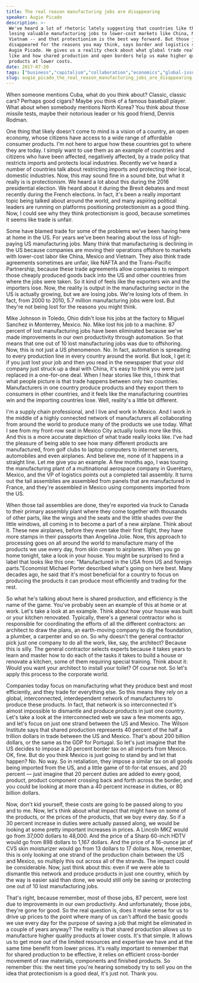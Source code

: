 ```yaml
---
title: The real reason manufacturing jobs are disappearing
speaker: Augie Picado
description: >-
 We've heard a lot of rhetoric lately suggesting that countries like the US are
 losing valuable manufacturing jobs to lower-cost markets like China, Mexico and
 Vietnam -- and that protectionism is the best way forward. But those jobs haven't
 disappeared for the reasons you may think, says border and logistics specialist
 Augie Picado. He gives us a reality check about what global trade really looks
 like and how shared production and open borders help us make higher quality
 products at lower costs.
date: 2017-07-20
tags: ["business","capitalism","collaboration","economics","global-issues","government","manufacturing","politics","policy","work"]
slug: augie_picado_the_real_reason_manufacturing_jobs_are_disappearing
---
```


When someone mentions Cuba, what do you think about? Classic, classic cars? Perhaps good
cigars? Maybe you think of a famous baseball player. What about when somebody mentions
North Korea? You think about those missile tests, maybe their notorious leader or his good
friend, Dennis Rodman.

One thing that likely doesn't come to mind is a vision of a country, an open economy,
whose citizens have access to a wide range of affordable consumer products. I'm not here to
argue how these countries got to where they are today. I simply want to use them as an
example of countries and citizens who have been affected, negatively affected, by a trade
policy that restricts imports and protects local industries. Recently we've heard a number
of countries talk about restricting imports and protecting their local, domestic
industries. Now, this may sound fine in a sound bite, but what it really is is
protectionism. We heard a lot about this during the 2016 presidential election. We heard
about it during the Brexit debates and most recently during the French elections. In fact,
it's been a really important topic being talked about around the world, and many aspiring
political leaders are running on platforms positioning protectionism as a good thing. Now,
I could see why they think protectionism is good, because sometimes it seems like trade is
unfair.

Some have blamed trade for some of the problems we've been having here at home in the US.
For years we've been hearing about the loss of high-paying US manufacturing jobs. Many
think that manufacturing is declining in the US because companies are moving their
operations offshore to markets with lower-cost labor like China, Mexico and Vietnam. They
also think trade agreements sometimes are unfair, like NAFTA and the Trans-Pacific
Partnership, because these trade agreements allow companies to reimport those cheaply
produced goods back into the US and other countries from where the jobs were taken. So it
kind of feels like the exporters win and the importers lose. Now, the reality is output in
the manufacturing sector in the US is actually growing, but we are losing jobs. We're
losing lots of them. In fact, from 2000 to 2010, 5.7 million manufacturing jobs were lost.
But they're not being lost for the reasons you might think.

Mike Johnson in Toledo, Ohio didn't lose his jobs at the factory to Miguel Sanchez in
Monterrey, Mexico. No. Mike lost his job to a machine. 87 percent of lost manufacturing
jobs have been eliminated because we've made improvements in our own productivity through
automation. So that means that one out of 10 lost manufacturing jobs was due to
offshoring. Now, this is not just a US phenomenon. No. In fact, automation is spreading to
every production line in every country around the world. But look, I get it: if you just
lost your job and then you read in the newspaper that your old company just struck up a
deal with China, it's easy to think you were just replaced in a one-for-one deal. When I
hear stories like this, I think that what people picture is that trade happens between
only two countries. Manufacturers in one country produce products and they export them to
consumers in other countries, and it feels like the manufacturing countries win and the
importing countries lose. Well, reality's a little bit different.

I'm a supply chain professional, and I live and work in Mexico. And I work in the middle
of a highly connected network of manufacturers all collaborating from around the world to
produce many of the products we use today. What I see from my front-row seat in Mexico
City actually looks more like this. And this is a more accurate depiction of what trade
really looks like. I've had the pleasure of being able to see how many different products
are manufactured, from golf clubs to laptop computers to internet servers, automobiles and
even airplanes. And believe me, none of it happens in a straight line. Let me give you an
example. A few months ago, I was touring the manufacturing plant of a multinational
aerospace company in Querétaro, Mexico, and the VP of logistics points out a completed
tail assembly. It turns out the tail assemblies are assembled from panels that are
manufactured in France, and they're assembled in Mexico using components imported from the
US.

When those tail assemblies are done, they're exported via truck to Canada to their primary
assembly plant where they come together with thousands of other parts, like the wings and
the seats and the little shades over the little windows, all coming in to become a part of
a new airplane. Think about it. These new airplanes, before they even take their first
flight, they have more stamps in their passports than Angelina Jolie. Now, this approach to
processing goes on all around the world to manufacture many of the products we use every
day, from skin cream to airplanes. When you go home tonight, take a look in your house.
You might be surprised to find a label that looks like this one: "Manufactured in the USA
from US and foreign parts."Economist Michael Porter described what's going on here best.
Many decades ago, he said that it's most beneficial for a country to focus on producing
the products it can produce most efficiently and trading for the rest.

So what he's talking about here is shared production, and efficiency is the name of the
game. You've probably seen an example of this at home or at work. Let's take a look at an
example. Think about how your house was built or your kitchen renovated. Typically,
there's a general contractor who is responsible for coordinating the efforts of all the
different contractors: an architect to draw the plans, an earth-moving company to dig the
foundation, a plumber, a carpenter and so on. So why doesn't the general contractor pick
just one company to do all the work, like, say, the architect? Because this is silly. The
general contractor selects experts because it takes years to learn and master how to do
each of the tasks it takes to build a house or renovate a kitchen, some of them requiring
special training. Think about it: Would you want your architect to install your toilet? Of
course not. So let's apply this process to the corporate world.

Companies today focus on manufacturing what they produce best and most efficiently, and
they trade for everything else. So this means they rely on a global, interconnected,
interdependent network of manufacturers to produce these products. In fact, that network
is so interconnected it's almost impossible to dismantle and produce products in just one
country. Let's take a look at the interconnected web we saw a few moments ago, and let's
focus on just one strand between the US and Mexico. The Wilson Institute says that shared
production represents 40 percent of the half a trillion dollars in trade between the US
and Mexico. That's about 200 billion dollars, or the same as the GDP for Portugal. So
let's just imagine that the US decides to impose a 20 percent border tax on all imports
from Mexico. OK, fine. But do you think Mexico is just going to stand by and let that
happen? No. No way. So in retaliation, they impose a similar tax on all goods being
imported from the US, and a little game of tit-for-tat ensues, and 20 percent — just
imagine that 20 percent duties are added to every good, product, product component
crossing back and forth across the border, and you could be looking at more than a 40
percent increase in duties, or 80 billion dollars.

Now, don't kid yourself, these costs are going to be passed along to you and to me. Now,
let's think about what impact that might have on some of the products, or the prices of
the products, that we buy every day. So if a 30 percent increase in duties were actually
passed along, we would be looking at some pretty important increases in prices. A Lincoln
MKZ would go from 37,000 dollars to 48,000. And the price of a Sharp 60-inch HDTV would go
from 898 dollars to 1,167 dollars. And the price of a 16-ounce jar of CVS skin moisturizer
would go from 13 dollars to 17 dollars. Now, remember, this is only looking at one strand
of the production chain between the US and Mexico, so multiply this out across all of the
strands. The impact could be considerable. Now, just think about this: even if we were able
to dismantle this network and produce products in just one country, which by the way is
easier said than done, we would still only be saving or protecting one out of 10 lost
manufacturing jobs.

That's right, because remember, most of those jobs, 87 percent, were lost due to
improvements in our own productivity. And unfortunately, those jobs, they're gone for
good. So the real question is, does it make sense for us to drive up prices to the point
where many of us can't afford the basic goods we use every day for the purpose of saving a
job that might be eliminated in a couple of years anyway? The reality is that shared
production allows us to manufacture higher quality products at lower costs. It's that
simple. It allows us to get more out of the limited resources and expertise we have and at
the same time benefit from lower prices. It's really important to remember that for shared
production to be effective, it relies on efficient cross-border movement of raw materials,
components and finished products. So remember this: the next time you're hearing somebody
try to sell you on the idea that protectionism is a good deal, it's just not. Thank
you.

<!--
ad_duration=3.33
comment_count=53
event="TED@UPS"
external_start_time=0
has_talk_citation=0
intro_duration=11.82
is_subtitle_required="False"
is_talk_featured="True"
language="en"
language_swap="False"
native_language="en"
number_of_related_talks=6
number_of_speakers=1
number_of_subtitled_videos=20
number_of_tags=10
number_of_talk_download_languages=20
number_of_talk_more_resources=0
number_of_talk_recommendations=1
number_of_talks_take_actions=1
post_ad_duration=0.83
published_timestamp="2017-09-14 14:50:04"
recording_date="2017-07-20"
speaker_description="Border specialist"
speaker_is_published=1
speaker_name="Augie Picado"
talk_more_resources=[]
talk_name="The real reason manufacturing jobs are disappearing"
talk_recommendations_blurb="More resources curated by Augie Picado"
talks_tags=["business","capitalism","collaboration","economics","global-issues","government","manufacturing","politics","policy","work"]
url_audio="https://download.ted.com/talks/AugiePicado_2017S.mp3?apikey=acme-roadrunner"
url_photo_speaker="https://pe.tedcdn.com/images/ted/e7ac504a8567d27c646948f23b9232e843736d5e_254x191.jpg"
url_photo_talk="https://s3.amazonaws.com/talkstar-photos/uploads/4f96c082-29f8-43d0-b902-99925179b915/AugiePicado_2017S-embed.jpg"
url_webpage="https://www.ted.com/talks/augie_picado_the_real_reason_manufacturing_jobs_are_disappearing"
video_type_name="TED Institute Talk"
-->